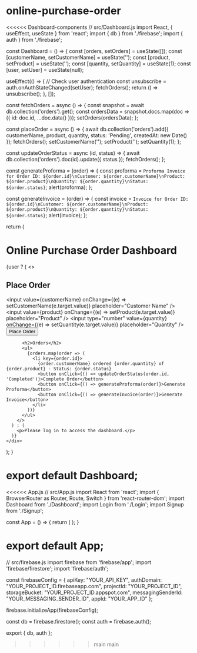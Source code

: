 # online-purchase-order
<<<<<< Dashboard-components
// src/Dashboard.js
import React, { useEffect, useState } from 'react';
import { db } from './firebase';
import { auth } from './firebase';

const Dashboard = () => {
  const [orders, setOrders] = useState([]);
  const [customerName, setCustomerName] = useState('');
  const [product, setProduct] = useState('');
  const [quantity, setQuantity] = useState(1);
  const [user, setUser] = useState(null);

  useEffect(() => {
    // Check user authentication
    const unsubscribe = auth.onAuthStateChanged(setUser);
    fetchOrders();
    return () => unsubscribe();
  }, []);

  const fetchOrders = async () => {
    const snapshot = await db.collection('orders').get();
    const ordersData = snapshot.docs.map(doc => ({ id: doc.id, ...doc.data() }));
    setOrders(ordersData);
  };

  const placeOrder = async () => {
    await db.collection('orders').add({
      customerName,
      product,
      quantity,
      status: 'Pending',
      createdAt: new Date()
    });
    fetchOrders();
    setCustomerName('');
    setProduct('');
    setQuantity(1);
  };

  const updateOrderStatus = async (id, status) => {
    await db.collection('orders').doc(id).update({ status });
    fetchOrders();
  };

  const generateProforma = (order) => {
    const proforma = `Proforma Invoice for Order ID: ${order.id}\nCustomer: ${order.customerName}\nProduct: ${order.product}\nQuantity: ${order.quantity}\nStatus: ${order.status}`;
    alert(proforma);
  };

  const generateInvoice = (order) => {
    const invoice = `Invoice for Order ID: ${order.id}\nCustomer: ${order.customerName}\nProduct: ${order.product}\nQuantity: ${order.quantity}\nStatus: ${order.status}`;
    alert(invoice);
  };

  return (
    <div>
      <h1>Online Purchase Order Dashboard</h1>
      {user ? (
        <>
          <h2>Place Order</h2>
          <input value={customerName} onChange={(e) => setCustomerName(e.target.value)} placeholder="Customer Name" />
          <input value={product} onChange={(e) => setProduct(e.target.value)} placeholder="Product" />
          <input type="number" value={quantity} onChange={(e) => setQuantity(e.target.value)} placeholder="Quantity" />
          <button onClick={placeOrder}>Place Order</button>

          <h2>Orders</h2>
          <ul>
            {orders.map(order => (
              <li key={order.id}>
                {order.customerName} ordered {order.quantity} of {order.product} - Status: {order.status}
                <button onClick={() => updateOrderStatus(order.id, 'Completed')}>Complete Order</button>
                <button onClick={() => generateProforma(order)}>Generate Proforma</button>
                <button onClick={() => generateInvoice(order)}>Generate Invoice</button>
              </li>
            ))}
          </ul>
        </>
      ) : (
        <p>Please log in to access the dashboard.</p>
      )}
    </div>
  );
}

export default Dashboard;
=======
<<<<<< App.js
// src/App.js
import React from 'react';
import { BrowserRouter as Router, Route, Switch } from 'react-router-dom';
import Dashboard from './Dashboard';
import Login from './Login';
import Signup from './Signup';

const App = () => {
  return (
    <Router>
      <Switch>
        <Route path="/" exact component={Dashboard} />
        <Route path="/login" component={Login} />
        <Route path="/signup" component={Signup} />
      </Switch>
    </Router>
  );
}

export default App;
======
// src/firebase.js
import firebase from 'firebase/app';
import 'firebase/firestore';
import 'firebase/auth';

const firebaseConfig = {
  apiKey: "YOUR_API_KEY",
  authDomain: "YOUR_PROJECT_ID.firebaseapp.com",
  projectId: "YOUR_PROJECT_ID",
  storageBucket: "YOUR_PROJECT_ID.appspot.com",
  messagingSenderId: "YOUR_MESSAGING_SENDER_ID",
  appId: "YOUR_APP_ID"
};

firebase.initializeApp(firebaseConfig);

const db = firebase.firestore();
const auth = firebase.auth();

export { db, auth };
>>>>>> main
>>>>>> main
